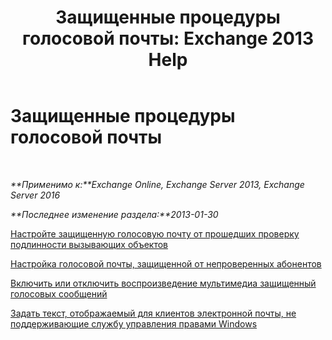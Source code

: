 ﻿---
title: 'Защищенные процедуры голосовой почты: Exchange 2013 Help'
TOCTitle: Защищенные процедуры голосовой почты
ms:assetid: 8547fc92-58f6-40f1-9685-3d43ba9b64a0
ms:mtpsurl: https://technet.microsoft.com/ru-ru/library/JJ938013(v=EXCHG.150)
ms:contentKeyID: 52059151
ms.date: 05/22/2018
mtps_version: v=EXCHG.150
ms.translationtype: MT
---

# Защищенные процедуры голосовой почты

 

_**Применимо к:**Exchange Online, Exchange Server 2013, Exchange Server 2016_

_**Последнее изменение раздела:**2013-01-30_

[Настройте защищенную голосовую почту от прошедших проверку подлинности вызывающих объектов](configure-protected-voice-mail-from-authenticated-callers-exchange-2013-help.md)

[Настройка голосовой почты, защищенной от непроверенных абонентов](configure-protected-voice-mail-from-unauthenticated-callers-exchange-2013-help.md)

[Включить или отключить воспроизведение мультимедиа защищенный голосовых сообщений](enable-or-disable-multimedia-playback-of-protected-voice-messages-exchange-2013-help.md)

[Задать текст, отображаемый для клиентов электронной почты, не поддерживающие службу управления правами Windows](specify-the-text-to-display-for-email-clients-that-don-t-support-windows-rights-management-exchange-2013-help.md)

